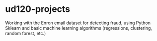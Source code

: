 ud120-projects
==============

Working with the Enron email dataset for detecting fraud, using Python Sklearn and basic machine learning algorithms (regressions, clustering, random forest, etc.)
